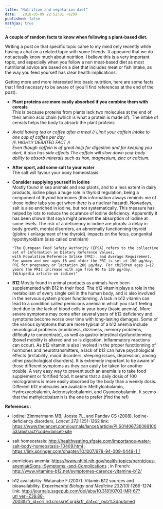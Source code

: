 ```yaml
---
title: "Nutrition and vegetarian diet"
date:   2018-05-09 22:52:01 -0200
published: false
mathjax: true
---
```


<strong> A couple of random facts to know when following a plant-based diet. </strong>

Writing a post on that specific topic came to my mind only recently while having a chat on a related topic with some friends.
It appeared that we do not actually know much about nutrition.
I believe this is a very important topic, and especially when you follow a non meat-based diet as most nutritional advice are based on a diet that includes meat or fish intake, as the way you feed yourself has clear health implications.

Getting more and more interested into basic nutrition, here are some facts that I find necesary to be aware of (you'll find references at the end of the post): 

- <strong> Plant proteins are more easily absorbed if you combine them with cereals </strong> <br>
This is because proteins from plants lack two molecules at the end of their amino acid chain (which is what a protein is made of). The intake of cereals helps the body to absorb the plant proteins 
-  *Avoid having tea or coffee after a meal // Limit your caffein intake to one cup of coffee per day <br>
/!\ HIGHLY DEBATED FACT /!\
Even though caffein is of great help for digestion and for keeping you alert, it also has side effects
The caffein will slow down your body ability to absorb minerals such as iron, magnesium, zinc or calcium.*
- <strong> After sport, add some salt to your water </strong> <br>
The salt will favour your body homeostasis
- <strong> Consider supplying yourself in iodine </strong> <br>
Mostly found in sea animals and sea plants, and to a less extent in dairy products, iodine plays a huge role in thyroid regulation, being a component of thyroid hormones (this information always reminds me of those iodine tabs you get when there is a nuclear hazard). Nowadays, salt is also enriched in iodine, but not systematically. This measure has helped by lots to reduce the ocurance of iodine deficiency.
Apparently it has been shown that soya might prevent the absorption of iodine at some levels. 
The risk of a deficiency in iodine are plurals: a delay in body growth, mental disorders, an abnormally functionning thyroid (gloitre / enlargement of the thyroid), impacts on the fetus, congenital hypothyroidism (also called cretinism)
  
      "The European Food Safety Authority (EFSA) refers to the collective set of information as Dietary Reference Values, 
      with Population Reference Intake (PRI), and Average Requirement. 
      For women and men ages 18 and older the PRI is set at 150 μg/day. 
      PRI for pregnancy or lactation 200 μg/day. For children ages 1–17 years the PRIs increase with age from 90 to 130 μg/day. 
      (Wikipedia article on iodine)"

- <strong> B12 </strong>
Mostly found in animal products as animals have been supplemented with B12 in their food. The b12 vitamin plays a role in the metabolism of every single cell in the human body, and is also involved in the nervous system proper functionning.
A lack in b12 vitamin can lead to a condition called pernicious anemia in which you start feeling tired due to the lack of blood cells in your body (basic anemia). More severe symptoms may come after several years of b12 deficiency and symptoms become worse over time with long-lasting damages.
Some of the various symptoms that are more typical of a b12 anemia include neurological problems (numbness, dizziness, memory problems, difficulty to concentrate), as well as gastro-intestinal dysfunctionning (bowel mobility is altered and so is digestion, inflammatory reactions can occur). As b12 vitamin is also involved in the proper functionning of hormones and neurotransmitters, a lack of b12 can have psychological effects (irritability, mood disorders, sleeping issues, depression, among other psychological disorders).
It is extremely important to be aware of those different symptoms as they can easily be taken for another trouble.
A very easy way to prevent such an anemia is to take food supplement or fortified food. It seems that a daily dosis of 100 microgramms is more easily absorbed by the body than a weekly dosis. 
Different b12 molecules are available: Methylcobalamin, Hydroxycobalamin, Adenosylcobalamin, and Cyanocobalamin. 
It seems that the methylcobalamin is the one to prefer (find the ref)



<strong> References </strong>:
- iodine: Zimmermann MB, Jooste PL, and Pandav CS (2008). Iodine-deficiency disorders, *Lancet 372*:1251-1262
link: https://www.thelancet.com/journals/lancet/article/PIIS0140673608610053/abstract?code=lancet-site

- salt homeostasis: http://healthyeating.sfgate.com/importance-water-salt-body-homeostasis-10409.html ; https://link.springer.com/chapter/10.1007/978-94-009-0449-1_1

- pernicious anemia: https://www.nhlbi.nih.gov/health-topics/pernicious-anemia#Signs,-Symptoms,-and-Complications ; in French: http://www.vitamine-b12.net/symptomes-carence-vitamine-b12/
- b12 availability: Watanabe F.(2007). Vitamin B12 sources and bioavailability.  *Experimental Biology and Medicine 232(10)*:1266-1274. 
link: http://journals.sagepub.com/doi/abs/10.3181/0703-MR-67?url_ver=Z39.88-2003&rfr_id=ori:rid:crossref.org&rfr_dat=cr_pub%3dpubmed

